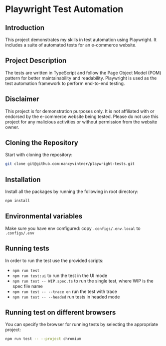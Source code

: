 # Playwright Test Automation

## Introduction

This project demonstrates my skills in test automation using Playwright. It includes a suite of automated tests for an e-commerce website.

## Project Description

The tests are written in TypeScript and follow the Page Object Model (POM) pattern for better maintainability and readability. Playwright is used as the test automation framework to perform end-to-end testing.

## Disclaimer

This project is for demonstration purposes only. It is not affiliated with or endorsed by the e-commerce website being tested. Please do not use this project for any malicious activities or without permission from the website owner.

## Cloning the Repository

Start with cloning the repository:

```bash
git clone git@github.com:nancyvintner/playwright-tests.git
```

## Installation

Install all the packages by running the following in root directory:

```bash
npm install
```

## Environmental variables

Make sure you have env configured: copy `.configs/.env.local` to `.configs/.env`

## Running tests

In order to run the test use the provided scripts:

- `npm run test`
- `npm run test:ui` to run the test in the UI mode
- `npm run test -- WIP.spec.ts` to run the single test, where WIP is the spec file name
- `npm run test -- --trace on` run the test with trace
- `npm run test -- --headed` run tests in headed mode

## Running test on different browsers

You can specify the browser for running tests by selecting the appropriate project:

```bash
npm run test -- --project chromium
```
